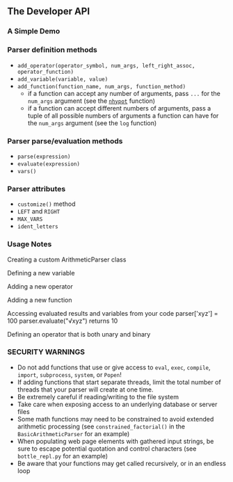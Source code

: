 ## The Developer API


### A Simple Demo


### Parser definition methods

- `add_operator(operator_symbol, num_args, left_right_assoc, operator_function)`
- `add_variable(variable, value)`
- `add_function(function_name, num_args, function_method)`
  - if a function can accept any number of arguments, pass `...` for the
    `num_args` argument (see the [`nhypot`](https://github.com/pyparsing/plusminus/blob/master/plusminus/plusminus.py#L1117) function)
  - if a function can accept different numbers of arguments, pass a tuple of all
    possible numbers of arguments a function can have for the `num_args` argument
    (see the `log` function)

### Parser parse/evaluation methods

- `parse(expression)`
- `evaluate(expression)`
- `vars()`

### Parser attributes

- `customize()` method
- `LEFT` and `RIGHT`
- `MAX_VARS`
- `ident_letters`


### Usage Notes

Creating a custom ArithmeticParser class

Defining a new variable

Adding a new operator 

Adding a new function

Accessing evaluated results and variables from your code
  parser['xyz'] = 100
  parser.evaluate("√xyz") returns 10

Defining an operator that is both unary and binary


### SECURITY WARNINGS

  - Do not add functions that use or give access to `eval`, `exec`, `compile`, `import`, `subprocess`, 
    `system`, or `Popen`!
  - If adding functions that start separate threads, limit the total number of threads that
    your parser will create at one time.
  - Be extremely careful if reading/writing to the file system
  - Take care when exposing access to an underlying database or server files
  - Some math functions may need to be constrained to avoid extended arithmetic processing (see 
    `constrained_factorial()` in the `BasicArithmeticParser` for an example)
  - When populating web page elements with gathered input strings, be sure to escape potential quotation and control 
    characters (see `bottle_repl.py` for an example)
  - Be aware that your functions may get called recursively, or in an
    endless loop
